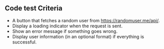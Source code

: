 ## Code test Criteria

- A button that fetches a random user from https://randomuser.me/api/.
- Display a loading indicator when the request is sent.
- Show an error message if something goes wrong.
- Display user information (in an optional format) if everything is successful.
